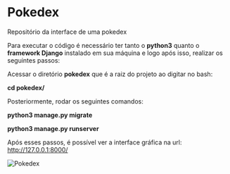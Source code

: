 # Pokedex
 Repositório da interface de uma pokedex

Para executar o código é necessário ter tanto o **python3** quanto o **framework Django** instalado em sua máquina e logo após isso, realizar os seguintes passos:

Acessar o diretório **pokedex** que é a raiz do projeto ao digitar no bash:

**cd pokedex/**

Posteriormente, rodar os seguintes comandos:

**python3 manage.py migrate**

**python3 manage.py runserver**

Após esses passos, é possível ver a interface gráfica na url: http://127.0.0.1:8000/
 
![Pokedex](https://user-images.githubusercontent.com/72316764/165331741-0a8317a5-9b70-418a-98d6-9d953d057240.png)

